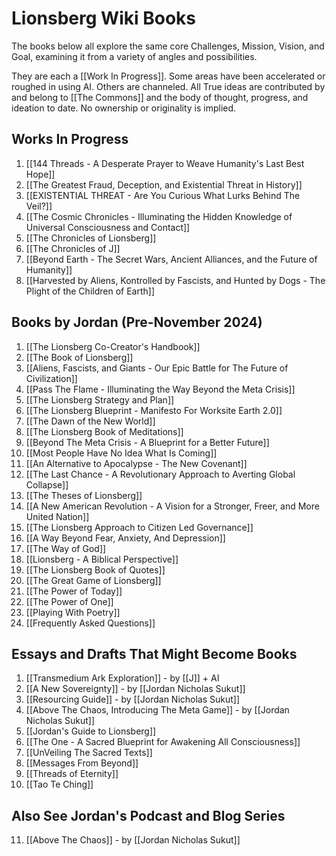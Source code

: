 # Lionsberg Wiki Books 

The books below all explore the same core Challenges, Mission, Vision, and Goal, examining it from a variety of angles and possibilities. 

They are each a [[Work In Progress]]. Some areas have been accelerated or roughed in using AI. Others are channeled. All True ideas are contributed by and belong to [[The Commons]] and the body of thought, progress, and ideation to date. No ownership or originality is implied. 

## Works In Progress 

1. [[144 Threads - A Desperate Prayer to Weave Humanity's Last Best Hope]]  
2. [[The Greatest Fraud, Deception, and Existential Threat in History]]  
3. [[EXISTENTIAL THREAT - Are You Curious What Lurks Behind The Veil?]]  
4. [[The Cosmic Chronicles - Illuminating the Hidden Knowledge of Universal Consciousness and Contact]]  
5. [[The Chronicles of Lionsberg]]  
6. [[The Chronicles of J]]  
7. [[Beyond Earth - The Secret Wars, Ancient Alliances, and the Future of Humanity]]    
8. [[Harvested by Aliens, Kontrolled by Fascists, and Hunted by Dogs - The Plight of the Children of Earth]]   


## Books by Jordan (Pre-November 2024)

1. [[The Lionsberg Co-Creator's Handbook]]   
2. [[The Book of Lionsberg]]  
3. [[Aliens, Fascists, and Giants  - Our Epic Battle for The Future of Civilization]]  
4. [[Pass The Flame - Illuminating the Way Beyond the Meta Crisis]]  
5. [[The Lionsberg Strategy and Plan]]  
6. [[The Lionsberg Blueprint - Manifesto For Worksite Earth 2.0]]  
7. [[The Dawn of the New World]]  
8. [[The Lionsberg Book of Meditations]]  
9. [[Beyond The Meta Crisis - A Blueprint for a Better Future]]  
10. [[Most People Have No Idea What Is Coming]]  
11. [[An Alternative to Apocalypse - The New Covenant]]  
12. [[The Last Chance - A Revolutionary Approach to Averting Global Collapse]]  
13. [[The Theses of Lionsberg]]  
14. [[A New American Revolution - A Vision for a Stronger, Freer, and More United Nation]]  
15. [[The Lionsberg Approach to Citizen Led Governance]]  
16. [[A Way Beyond Fear, Anxiety, And Depression]]   
17. [[The Way of God]]  
18. [[Lionsberg - A Biblical Perspective]]  
19. [[The Lionsberg Book of Quotes]]  
20. [[The Great Game of Lionsberg]]  
21. [[The Power of Today]]  
22. [[The Power of One]]  
23. [[Playing With Poetry]]  
24. [[Frequently Asked Questions]] 


## Essays and Drafts That Might Become Books 

1. [[Transmedium Ark Exploration]] - by [[J]] + AI
2. [[A New Sovereignty]] - by [[Jordan Nicholas Sukut]]  
3. [[Resourcing Guide]] - by [[Jordan Nicholas Sukut]]  
4. [[Above The Chaos, Introducing The Meta Game]] - by [[Jordan Nicholas Sukut]]  
5. [[Jordan's Guide to Lionsberg]]  
6. [[The One - A Sacred Blueprint for Awakening All Consciousness]]  
7. [[UnVeiling The Sacred Texts]]  
8. [[Messages From Beyond]]  
9. [[Threads of Eternity]]  
10. [[Tao Te Ching]]    
## Also See Jordan's Podcast and Blog Series 

11. [[Above The Chaos]] - by [[Jordan Nicholas Sukut]]  

